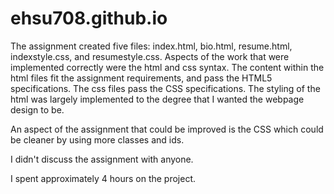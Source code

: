 # ehsu708.github.io

The assignment created five files: index.html, bio.html, resume.html, indexstyle.css, and resumestyle.css.
Aspects of the work that were implemented correctly were the html and css syntax. The content within the html files fit the assignment requirements, and pass the HTML5 specifications. The css files pass the CSS specifications. The styling of the html was largely implemented to the degree that I wanted the webpage design to be.

An aspect of the assignment that could be improved is the CSS which could be cleaner by using more classes and ids.

I didn't discuss the assignment with anyone.

I spent approximately 4 hours on the project. 




